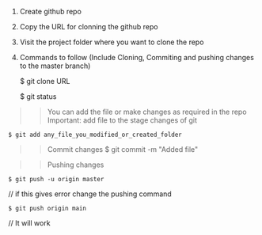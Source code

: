 
1. Create github repo
2. Copy the URL for clonning the github repo
3. Visit the project folder where you want to clone the repo

4. Commands to follow
(Include Cloning, Commiting and pushing changes to the master branch)

	$ git clone URL
	
	$ git status

>> You can add the file or make changes as required in the repo
>> Important: add file to the stage changes of git

	$ git add any_file_you_modified_or_created_folder

>> Commit changes
	$ git commit -m "Added file"

>> Pushing changes

	$ git push -u origin master

// if this gives error change the pushing command

	$ git push origin main

// It will work
